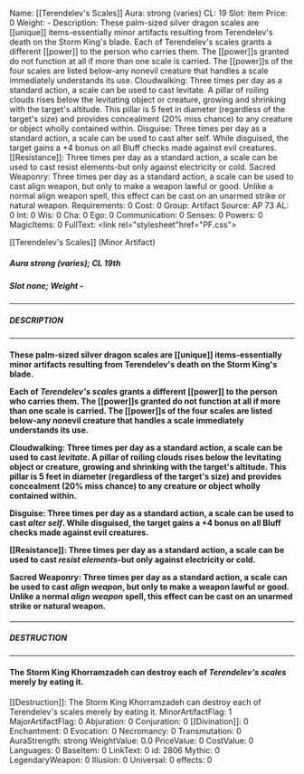 Name: [[Terendelev's Scales]]
Aura: strong (varies)
CL: 19
Slot: item
Price: 0
Weight: -
Description: These palm-sized silver dragon scales are [[unique]] items-essentially minor artifacts resulting from Terendelev's death on the Storm King's blade. Each of Terendelev's scales grants a different [[power]] to the person who carries them. The [[power]]s granted do not function at all if more than one scale is carried. The [[power]]s of the four scales are listed below-any nonevil creature that handles a scale immediately understands its use. Cloudwalking: Three times per day as a standard action, a scale can be used to cast levitate. A pillar of roiling clouds rises below the levitating object or creature, growing and shrinking with the target's altitude. This pillar is 5 feet in diameter (regardless of the target's size) and provides concealment (20% miss chance) to any creature or object wholly contained within. Disguise: Three times per day as a standard action, a scale can be used to cast alter self. While disguised, the target gains a +4 bonus on all Bluff checks made against evil creatures. [[Resistance]]: Three times per day as a standard action, a scale can be used to cast resist elements-but only against electricity or cold. Sacred Weaponry: Three times per day as a standard action, a scale can be used to cast align weapon, but only to make a weapon lawful or good. Unlike a normal align weapon spell, this effect can be cast on an unarmed strike or natural weapon.
Requirements: 0
Cost: 0
Group: Artifact
Source: AP 73
AL: 0
Int: 0
Wis: 0
Cha: 0
Ego: 0
Communication: 0
Senses: 0
Powers: 0
MagicItems: 0
FullText: <link rel="stylesheet"href="PF.css"><div class="heading"><p class="alignleft">[[Terendelev's Scales]] (Minor Artifact)</p><div style="clear: both;"></div></div><div><h5><b>Aura </b>strong (varies); <b>CL </b>19th</h5><h5><b>Slot </b>none; <b>Weight </b>-</h5></div><hr/><div><h5><b>DESCRIPTION</b></h5></div><hr/><div><h4><p>These palm-sized silver dragon scales are [[unique]] items-essentially minor artifacts resulting from Terendelev's death on the Storm King's blade. </p><p>Each of <i>Terendelev's scales</i> grants a different [[power]] to the person who carries them. The [[power]]s granted do not function at all if more than one scale is carried. The [[power]]s of the four scales are listed below-any nonevil creature that handles a scale immediately understands its use. </p><p><b>Cloudwalking</b>: Three times per day as a standard action, a scale can be used to cast <i>levitate</i>. A pillar of roiling clouds rises below the levitating object or creature, growing and shrinking with the target's altitude. This pillar is 5 feet in diameter (regardless of the target's size) and provides concealment (20% miss chance) to any creature or object wholly contained within. </p><p><b>Disguise</b>: Three times per day as a standard action, a scale can be used to cast <i>alter self</i>. While disguised, the target gains a +4 bonus on all Bluff checks made against evil creatures. </p><p><b>[[Resistance]]</b>: Three times per day as a standard action, a scale can be used to cast <i>resist elements</i>-but only against electricity or cold. </p><p><b>Sacred Weaponry</b>: Three times per day as a standard action, a scale can be used to cast <i>align weapon</i>, but only to make a weapon lawful or good. Unlike a normal <i>align weapon</i> spell, this effect can be cast on an unarmed strike or natural weapon.</p></h4></div><hr/><div><h5><b>DESTRUCTION</b></h5></div><hr/><div><h4><p>The Storm King Khorramzadeh can destroy each of <i>Terendelev's scales</i> merely by eating it.</p></h4></div>
[[Destruction]]: The Storm King Khorramzadeh can destroy each of Terendelev's scales merely by eating it.
MinorArtifactFlag: 1
MajorArtifactFlag: 0
Abjuration: 0
Conjuration: 0
[[Divination]]: 0
Enchantment: 0
Evocation: 0
Necromancy: 0
Transmutation: 0
AuraStrength: strong
WeightValue: 0.0
PriceValue: 0
CostValue: 0
Languages: 0
BaseItem: 0
LinkText: 0
id: 2806
Mythic: 0
LegendaryWeapon: 0
Illusion: 0
Universal: 0
effects: 0
